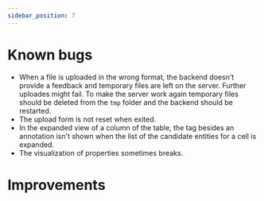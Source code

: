 ```yaml
---
sidebar_position: 7
---
```


# Known bugs

- When a file is uploaded in the wrong format, the backend doesn't provide a feedback and temporary files are left on the server. Further uploades might fail. To make the server work again temporary files should be deleted from the `tmp` folder and the backend should be restarted.
- The upload form is not reset when exited.
- In the expanded view of a column of the table, the tag besides an annotation isn't shown when the list of the candidate entities for a cell is expanded.
- The visualization of properties sometimes breaks.

# Improvements
